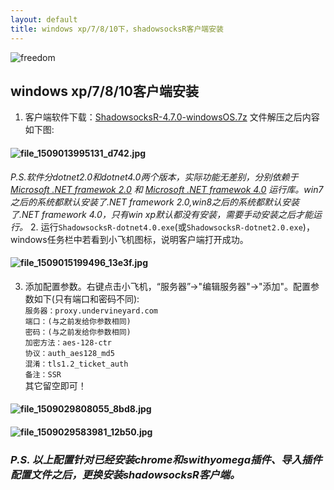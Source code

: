 ```yaml
---
layout: default
title: windows xp/7/8/10下，shadowsocksR客户端安装
---
```

![freedom](https://i.loli.net/2017/10/27/59f335a9ee9b9.jpg)
## windows xp/7/8/10客户端安装


1. 客户端软件下载：[ShadowsocksR-4.7.0-windowsOS.7z](http://www.undervineyard.com/ShadowsocksR-4.7.0-windowsOS.7z)
文件解压之后内容如下图:
#### ![file_1509013995131_d742.jpg](https://i.loli.net/2017/10/27/59f33695d5696.jpg)
_P.S.软件分dotnet2.0和dotnet4.0两个版本，实际功能无差别，分别依赖于 [Microsoft .NET framewok 2.0](http://www.undervineyard.com/Microsoft.NET_Framework_v2.0.exe) 和 [Microsoft .NET framewok 4.0](http://www.undervineyard.com/Microsoft.NET_Framework_4.0_Full_x86_x64.exe) 运行库。win7之后的系统都默认安装了.NET framework 2.0,win8之后的系统都默认安装了.NET framework 4.0，只有win xp默认都没有安装，需要手动安装之后才能运行。_
2. 运行`ShadowsocksR-dotnet4.0.exe`(或`ShadowsocksR-dotnet2.0.exe`)，windows任务栏中若看到小飞机图标，说明客户端打开成功。
#### ![file_1509015199496_13e3f.jpg](https://i.loli.net/2017/10/27/59f33695d1535.jpg)
3. 添加配置参数。右键点击小飞机，“服务器”->"编辑服务器"->"添加"。配置参数如下(只有端口和密码不同):  
	``服务器：proxy.undervineyard.com	``  
	``端口：(与之前发给你参数相同)``  
	``密码：(与之前发给你参数相同)``  
	``加密方法：aes-128-ctr``  
	`协议：auth_aes128_md5`   
	`混淆：tls1.2_ticket_auth`  
	`备注：SSR`  
	其它留空即可！ 
#### ![file_1509029808055_8bd8.jpg](https://i.loli.net/2017/10/27/59f33695dc75f.jpg)
#### ![file_1509029583981_12b50.jpg](https://i.loli.net/2017/10/27/59f336960faff.jpg)

### _P.S. 以上配置针对已经安装chrome和swithyomega插件、导入插件配置文件之后，更换安装shadowsocksR客户端。_